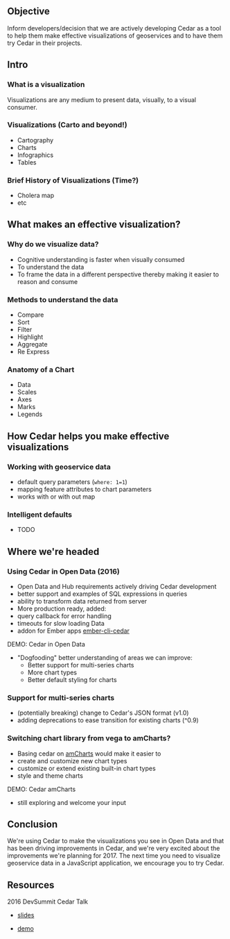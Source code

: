 ## Objective
Inform developers/decision that we are actively developing Cedar as a tool to help them make effective visualizations of geoservices and to have them try Cedar in their projects.

## Intro

### What is a visualization

Visualizations are any medium to present data, visually, to a visual consumer.

### Visualizations (Carto and beyond!)
  - Cartography
  - Charts
  - Infographics
  - Tables

### Brief History of Visualizations (Time?)
  - Cholera map
  - etc

## What makes an effective visualization?

### Why do we visualize data?
  - Cognitive understanding is faster when visually consumed
  - To understand the data
  - To frame the data in a different perspective thereby making it easier to reason and consume

### Methods to understand the data
  - Compare
  - Sort
  - Filter
  - Highlight
  - Aggregate
  - Re Express

### Anatomy of a Chart
  - Data
  - Scales
  - Axes
  - Marks
  - Legends

## How Cedar helps you make effective visualizations

### Working with geoservice data
  - default query parameters (`where: 1=1`)
  - mapping feature attributes to chart parameters
  - works with or with out map

### Intelligent defaults
 - TODO

## Where we're headed

### Using Cedar in Open Data (2016)
- Open Data and Hub requirements actively driving Cedar development
 - better support and examples of SQL expressions in queries
 - ability to transform data returned from server
- More production ready, added:
 - query callback for error handling
 - timeouts for slow loading Data
 - addon for Ember apps [ember-cli-cedar]

DEMO: Cedar in Open Data

- "Dogfooding" better understanding of areas we can improve:
  - Better support for multi-series charts
  - More chart types
  - Better default styling for charts

### Support for multi-series charts
- (potentially breaking) change to Cedar's JSON format (v1.0)
- adding deprecations to ease transition for existing charts (^0.9)

### Switching chart library from vega to amCharts?
- Basing cedar on [amCharts] would make it easier to
 - create and customize new chart types
 - customize or extend existing built-in chart types
 - style and theme charts

DEMO: Cedar amCharts

 - still exploring and welcome your input

## Conclusion
We're using Cedar to make the visualizations you see in Open Data and that has been driving improvements in Cedar, and we're very excited about the improvements we're planning for 2017. The next time you need to visualize geoservice data in a JavaScript application, we encourage you to try Cedar.

## Resources
2016 DevSummit Cedar Talk
 - [slides](https://github.com/ajturner/presentations/tree/gh-pages/geodev-2016-cedar)

[ember-cli-cedar]:https://github.com/ArcGIS/ember-cli-cedar
 - [demo](https://arcgis.github.io/ember-cli-cedar/)

[amCharts]:https://www.amcharts.com/javascript-charts/
